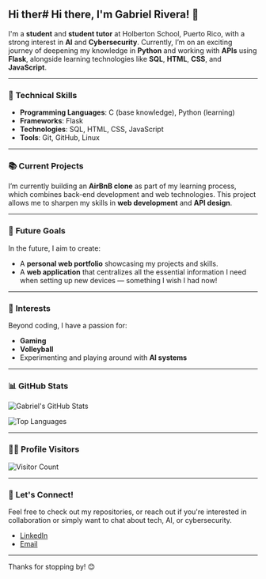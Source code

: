 ## Hi ther# Hi there, I'm Gabriel Rivera! 👋

I'm a **student** and **student tutor** at Holberton School, Puerto Rico, with a strong interest in **AI** and **Cybersecurity**. Currently, I’m on an exciting journey of deepening my knowledge in **Python** and working with **APIs** using **Flask**, alongside learning technologies like **SQL**, **HTML**, **CSS**, and **JavaScript**.

---

### 🔧 **Technical Skills**

- **Programming Languages**: C (base knowledge), Python (learning)
- **Frameworks**: Flask
- **Technologies**: SQL, HTML, CSS, JavaScript
- **Tools**: Git, GitHub, Linux

---

### 📚 **Current Projects**

I’m currently building an **AirBnB clone** as part of my learning process, which combines back-end development and web technologies. This project allows me to sharpen my skills in **web development** and **API design**.

---

### 🚀 **Future Goals**

In the future, I aim to create:
- A **personal web portfolio** showcasing my projects and skills.
- A **web application** that centralizes all the essential information I need when setting up new devices — something I wish I had now!

---

### 🎯 **Interests**

Beyond coding, I have a passion for:
- **Gaming**
- **Volleyball**
- Experimenting and playing around with **AI systems**

---

### 📊 **GitHub Stats**

![Gabriel's GitHub Stats](https://github-readme-stats.vercel.app/api?username=Gabyriv&show_icons=true&theme=radical)

![Top Languages](https://github-readme-stats.vercel.app/api/top-langs/?username=Gabyriv&layout=compact&theme=radical)

---

### 🕵️‍♂️ **Profile Visitors**

![Visitor Count](https://komarev.com/ghpvc/?username=Gabyriv&color=blue)

---

### 🤝 **Let's Connect!**

Feel free to check out my repositories, or reach out if you're interested in collaboration or simply want to chat about tech, AI, or cybersecurity.

- [LinkedIn](#)  
- [Email](mailto:gabyrivm06@gmail.com)

---

Thanks for stopping by! 😊